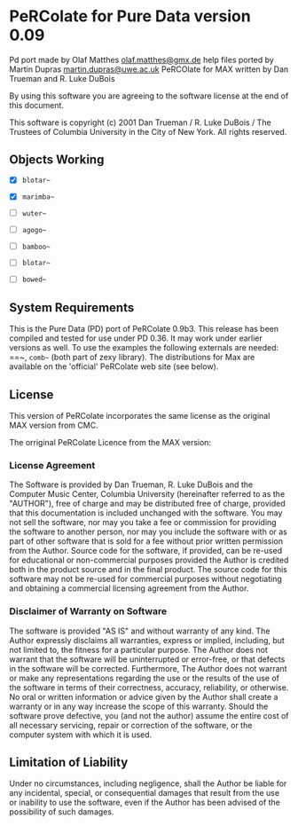 # PeRColate for Pure Data version 0.09

Pd port made by Olaf Matthes <olaf.matthes@gmx.de>
help files ported by Martin Dupras <martin.dupras@uwe.ac.uk>
PeRCOlate for MAX written by Dan Trueman and R. Luke DuBois

By using this software you are agreeing to the software license at the end of this document.

This software is copyright (c) 2001 Dan Trueman / R. Luke DuBois / The Trustees of Columbia University in the City of New York.  All rights reserved.

## Objects Working

- [x] `blotar~`
- [x] `marimba~`
- [ ] `wuter~`
- [ ] `agogo~`
- [ ] `bamboo~`
- [ ] `blotar~`
- [ ] `bowed~`


## System Requirements 

This is the Pure Data (PD) port of PeRColate 0.9b3.  This release has been compiled and tested for use under PD 0.36.  It may work under earlier versions as well. 
To use the examples the following externals are needed: ==~, `comb~` (both part of zexy library).
The distributions for Max are available on the 'official' PeRColate web site (see below).

## License 

This version of PeRColate incorporates the same license as the original MAX version from CMC.

The orriginal PeRColate Licence from the MAX version:

### License Agreement

The Software is provided by Dan Trueman, R. Luke DuBois and the Computer Music Center, Columbia University (hereinafter referred to as the "AUTHOR"), free of charge and may be distributed free of charge, provided that this documentation is included unchanged with the software. You may not sell the software, nor may you take a fee or commission for providing the software to another person, nor may you include the software with or as part of other software that is sold for a fee without prior written permission from the Author.  Source code for the software, if provided, can be re-used for educational or non-commercial purposes provided the Author is credited both in the product source and in the final product.  The source code for this software may not be re-used for commercial purposes without negotiating and obtaining a commercial licensing agreement from the Author.

### Disclaimer of Warranty on Software 

The software is provided "AS IS" and without warranty of any kind. The Author expressly disclaims all warranties, express or implied, including, but not limited to, the fitness for a particular purpose. The Author does not warrant that the software will be uninterrupted or error-free, or that defects in the software will be corrected. Furthermore, The Author does not warrant or make any representations regarding the use or the results of the use of the software in terms of their correctness, accuracy, reliability, or otherwise. No oral or written information or advice given by the Author shall create a warranty or in any way increase the scope of this warranty. Should the software prove defective, you (and not the author) assume the entire cost of all necessary servicing, repair or correction of the software, or the computer system with which it is used. 

## Limitation of Liability 

Under no circumstances, including negligence, shall the Author be liable for any incidental, special, or consequential damages that result from the use or inability to use the software, even if the Author has been advised of the possibility of such damages.

